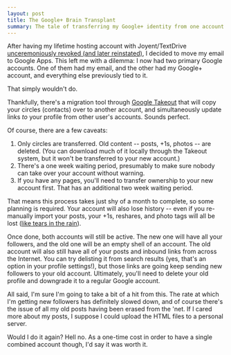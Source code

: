 ```yaml
---
layout: post
title: The Google+ Brain Transplant
summary: The tale of transferring my Google+ identity from one account to another. Yes, it can be done, at a cost.
---
```


After having my lifetime hosting account with Joyent/TextDrive [unceremoniously revoked (and later reinstated)][1], I decided to move my email to Google Apps. This left me with a dilemma: I now had two primary Google accounts. One of them had my email, and the other had my Google+ account, and everything else previously tied to it.

That simply wouldn't do.

Thankfully, there's a migration tool through [Google Takeout][2] that will copy your circles (contacts) over to another account, and simultaneously update links _to_ your profile from other user's accounts. Sounds perfect.

Of course, there are a few caveats:

1. Only circles are transferred. Old content -- posts, +1s, photos -- are deleted. (You can download much of it locally through the Takeout system, but it won't be transferred to your new account.)
2. There's a one week waiting period, presumably to make sure nobody can take over your account without warning.
3. If you have any pages, you'll need to transfer ownership to your new account first. That has an additional two week waiting period.

That means this process takes just shy of a month to complete, so some planning is required. Your account will also lose history -- even if you re-manually import your posts, your +1s, reshares, and photo tags will all be lost ([like tears in the rain][3]).

Once done, both accounts will still be active. The new one will have all your followers, and the old one will be an empty shell of an account. The old account will also still have all of your posts and inbound links from across the Internet. You can try delisting it from search results (yes, that's an option in your profile settings!), but those links are going keep sending new followers to your old account. Ultimately, you'll need to delete your old profile and downgrade it to a regular Google account.

All said, I'm sure I'm going to take a bit of a hit from this. The rate at which I'm getting new followers has definitely slowed down, and of course there's the issue of all my old posts having been erased from the 'net. If I cared more about my posts, I suppose I could upload the HTML files to a personal server.

Would I do it again? Hell no. As a one-time cost in order to have a single combined account though, I'd say it was worth it.


[1]: http://techcrunch.com/2012/08/30/happy-ending-to-the-joyent-lifetime-subscription-story/

[2]: https://www.google.com/takeout/

[3]: http://www.youtube.com/watch?v=YOphFl88U-g

